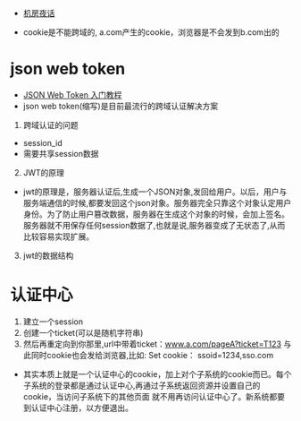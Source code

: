 * [机房夜话](https://mp.weixin.qq.com/s?__biz=MzAxOTc0NzExNg==&mid=2665513725&idx=1&sn=bdad37137c3660953511410c289edc86&chksm=80d67abeb7a1f3a8cd8c62cfb3914aa9e1a425ce4986ec812c2e77c4ef8a10aab006032735b9&scene=21#wechat_redirect)

* cookie是不能跨域的, a.com产生的cookie，浏览器是不会发到b.com出的
#  json web token
* [JSON Web Token 入门教程](http://www.ruanyifeng.com/blog/2018/07/json_web_token-tutorial.html)
* json web token(缩写)是目前最流行的跨域认证解决方案
1. 跨域认证的问题
* session_id
* 需要共享session数据
2. JWT的原理
* jwt的原理是，服务器认证后,生成一个JSON对象,发回给用户。以后，用户与服务端通信的时候,都要发回这个json对象。服务器完全只靠这个对象认定用户身份。为了防止用户篡改数据，服务器在生成这个对象的时候，会加上签名。
服务器就不用保存任何session数据了,也就是说,服务器变成了无状态了,从而比较容易实现扩展。
3. jwt的数据结构

# 认证中心
1. 建立一个session
2. 创建一个ticket(可以是随机字符串)
3. 然后再重定向到你那里,url中带着ticket：www.a.com/pageA?ticket=T123  与此同时cookie也会发给浏览器,比如: Set cookie： ssoid=1234,sso.com

* 其实本质上就是一个认证中心的cookie，加上对个子系统的cookie而已。每个子系统的登录都是通过认证中心,再通过子系统返回资源并设置自己的cookie，当访问子系统下的其他页面
就不用再访问认证中心了。新系统都要到认证中心注册，以方便退出。